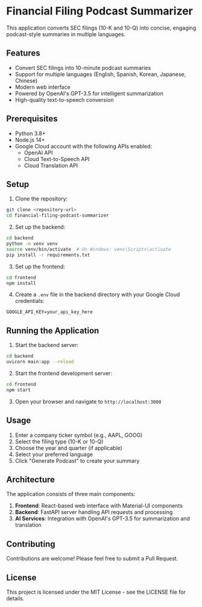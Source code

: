 # Financial Filing Podcast Summarizer

This application converts SEC filings (10-K and 10-Q) into concise, engaging podcast-style summaries in multiple languages.

## Features

- Convert SEC filings into 10-minute podcast summaries
- Support for multiple languages (English, Spanish, Korean, Japanese, Chinese)
- Modern web interface
- Powered by OpenAI's GPT-3.5 for intelligent summarization
- High-quality text-to-speech conversion

## Prerequisites

- Python 3.8+
- Node.js 14+
- Google Cloud account with the following APIs enabled:
  - OpenAI API
  - Cloud Text-to-Speech API
  - Cloud Translation API

## Setup

1. Clone the repository:
```bash
git clone <repository-url>
cd financial-filing-podcast-summarizer
```

2. Set up the backend:
```bash
cd backend
python -m venv venv
source venv/bin/activate  # On Windows: venv\Scripts\activate
pip install -r requirements.txt
```

3. Set up the frontend:
```bash
cd frontend
npm install
```

4. Create a `.env` file in the backend directory with your Google Cloud credentials:
```
GOOGLE_API_KEY=your_api_key_here
```

## Running the Application

1. Start the backend server:
```bash
cd backend
uvicorn main:app --reload
```

2. Start the frontend development server:
```bash
cd frontend
npm start
```

3. Open your browser and navigate to `http://localhost:3000`

## Usage

1. Enter a company ticker symbol (e.g., AAPL, GOOG)
2. Select the filing type (10-K or 10-Q)
3. Choose the year and quarter (if applicable)
4. Select your preferred language
5. Click "Generate Podcast" to create your summary

## Architecture

The application consists of three main components:

1. **Frontend**: React-based web interface with Material-UI components
2. **Backend**: FastAPI server handling API requests and processing
3. **AI Services**: Integration with OpenAI's GPT-3.5 for summarization and translation

## Contributing

Contributions are welcome! Please feel free to submit a Pull Request.

## License

This project is licensed under the MIT License - see the LICENSE file for details.
